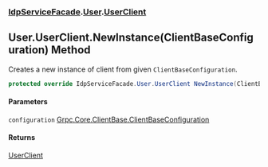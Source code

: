 ### [IdpServiceFacade](../../index.md 'IdpServiceFacade').[User](../index.md 'IdpServiceFacade\.User').[UserClient](index.md 'IdpServiceFacade\.User\.UserClient')

## User\.UserClient\.NewInstance\(ClientBaseConfiguration\) Method

Creates a new instance of client from given `ClientBaseConfiguration`\.

```csharp
protected override IdpServiceFacade.User.UserClient NewInstance(ClientBaseConfiguration configuration);
```
#### Parameters

<a name='IdpServiceFacade.User.UserClient.NewInstance(ClientBaseConfiguration).configuration'></a>

`configuration` [Grpc\.Core\.ClientBase\.ClientBaseConfiguration](https://learn.microsoft.com/en-us/dotnet/api/grpc.core.clientbase.clientbaseconfiguration 'Grpc\.Core\.ClientBase\.ClientBaseConfiguration')

#### Returns
[UserClient](index.md 'IdpServiceFacade\.User\.UserClient')